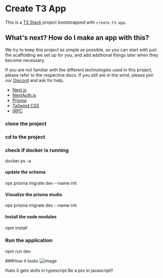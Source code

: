 # Create T3 App

This is a [T3 Stack](https://create.t3.gg/) project bootstrapped with `create-t3-app`.

## What's next? How do I make an app with this?

We try to keep this project as simple as possible, so you can start with just the scaffolding we set up for you, and add additional things later when they become necessary.

If you are not familiar with the different technologies used in this project, please refer to the respective docs. If you still are in the wind, please join our [Discord](https://t3.gg/discord) and ask for help.

- [Next.js](https://nextjs.org)
- [NextAuth.js](https://next-auth.js.org)
- [Prisma](https://prisma.io)
- [Tailwind CSS](https://tailwindcss.com)
- [tRPC](https://trpc.io)

### clone the project
### cd to the project

### check if docker is running
docker ps -a
#### update the schema
npx prisma migrate dev --name init
#### Visualize the prisma studio
npx prisma migrate dev --name init

#### Install the node modules
npm install

### Run the application

npm run dev

###How it looks
![image](https://github.com/mucheru/Typescript-Crud/assets/13763343/f4ae9089-ade4-4154-a4cc-b3b4e51b9d67)

thats it gets skills in typescript.Be a pro in javascript!!

